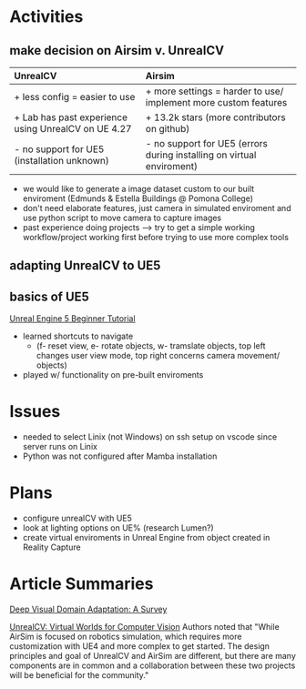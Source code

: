 # Activities

## make decision on Airsim v. UnrealCV
| UnrealCV | Airsim |
|:---------|:--------|
|+ less config = easier to use | + more settings = harder to use/ implement more custom features|
|+ Lab has past experience using UnrealCV on UE 4.27 |+ 13.2k stars (more contributors on github)|
|- no support for UE5 (installation unknown) | - no support for UE5 (errors during installing on virtual enviroment) |
+ we would like to generate a image dataset custom to our built enviroment (Edmunds & Estella Buildings @ Pomona College)
+ don't need elaborate features, just camera in simulated enviroment and use python script to move camera to capture images 
+ past experience doing projects --> try to get a simple working workflow/project working first before trying to use more complex tools

## adapting UnrealCV to UE5

## basics of UE5
[Unreal Engine 5 Beginner Tutorial](https://youtu.be/ptCN4cysDig)
+ learned shortcuts to navigate 
  + (f- reset view, e- rotate objects, w- tramslate objects, top left changes user view mode, top right concerns camera movement/ objects)
+ played w/ functionality on pre-built enviroments

# Issues
+ needed to select Linix (not Windows) on ssh setup on vscode since server runs on Linix
+ Python was not configured after Mamba installation 

# Plans
+ configure unrealCV with UE5
+ look at lighting options on UE% (research Lumen?)
+ create virtual enviroments in Unreal Engine from object created in Reality Capture

# Article Summaries

[Deep Visual Domain Adaptation: A Survey](https://arxiv.org/pdf/1802.03601.pdf)

[UnrealCV: Virtual Worlds for Computer Vision](https://dl.acm.org/doi/pdf/10.1145/3123266.3129396)
Authors noted that "While AirSim is focused on robotics simulation, which requires more customization with UE4 and more complex to get started.
The design principles and goal of UnrealCV and AirSim are different, but there are many components are in common and a collaboration between these two projects will
be beneficial for the community."
